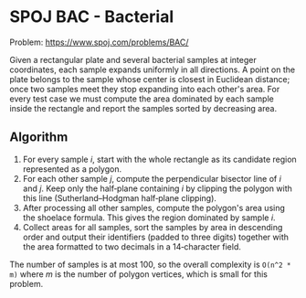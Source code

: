 # SPOJ BAC - Bacterial

Problem: https://www.spoj.com/problems/BAC/

Given a rectangular plate and several bacterial samples at
integer coordinates, each sample expands uniformly in all
directions. A point on the plate belongs to the sample whose
center is closest in Euclidean distance; once two samples meet
they stop expanding into each other's area. For every test case we
must compute the area dominated by each sample inside the
rectangle and report the samples sorted by decreasing area.

## Algorithm
1. For every sample *i*, start with the whole rectangle as its
   candidate region represented as a polygon.
2. For each other sample *j*, compute the perpendicular bisector
   line of *i* and *j*. Keep only the half‑plane containing *i* by
   clipping the polygon with this line (Sutherland–Hodgman half‑plane
   clipping).
3. After processing all other samples, compute the polygon's area
   using the shoelace formula. This gives the region dominated by
   sample *i*.
4. Collect areas for all samples, sort the samples by area in
   descending order and output their identifiers (padded to three
   digits) together with the area formatted to two decimals in a
   14‑character field.

The number of samples is at most 100, so the overall complexity is
`O(n^2 * m)` where *m* is the number of polygon vertices, which is
small for this problem.
